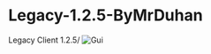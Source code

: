 # Legacy-1.2.5-ByMrDuhan
Legacy Client 1.2.5/
![Gui](https://user-images.githubusercontent.com/86892468/150678522-8dd07e89-f667-4e62-8df3-829641ee6b8c.png)
